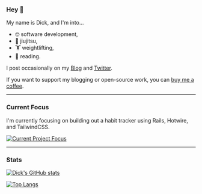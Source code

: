 ### Hey 👋

My name is Dick, and I'm into...

* 🤓 software development,
* 🥋 jiujitsu,
* 🏋️ weightlifting,
* 📖 reading.

I post occasionally on my [Blog](https://dickdavis.dev) and [Twitter](https://twitter.com/d3d1rty).

If you want to support my blogging or open-source work, you can [buy me a coffee](https://www.buymeacoffee.com/d3d1rty).

---

### Current Focus

I'm currently focusing on building out a habit tracker using Rails, Hotwire, and TailwindCSS.

[![Current Project Focus](https://github-readme-stats.vercel.app/api/pin/?username=d3d1rty&repo=habit-tracker-rails&theme=dracula)](https://github.com/d3d1rty/habit-tracker-rails)

---

### Stats

[![Dick's GitHub stats](https://github-readme-stats.vercel.app/api?username=d3d1rty&count_private=true&show_icons=true&theme=dracula)](https://github.com/anuraghazra/github-readme-stats)

[![Top Langs](https://github-readme-stats.vercel.app/api/top-langs/?username=d3d1rty&hide=java,php,haml,css,html&layout=compact&theme=dracula)](https://github.com/anuraghazra/github-readme-stats)
